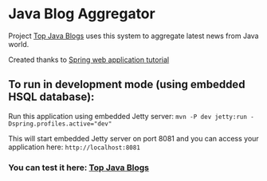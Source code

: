 <h1>Java Blog Aggregator</h1>

<p>Project <a href="https://top-java-blogs.herokuapp.com/" target="_blank" title="Top Java Blogs">Top Java Blogs</a> uses this system to aggregate latest news from Java world.</p>

<p>Created thanks to <a href="https://www.youtube.com/playlist?list=PLmcxdcWPhFqMq2BctGktOcIJKUw23wJeh" target="_blank" title="Spring web application tutorial ">Spring web application tutorial </a> </p>

<h2>To run in development mode (using embedded HSQL database):</h2>

<p>
Run this application using embedded Jetty server: <code>mvn -P dev jetty:run -Dspring.profiles.active="dev"</code>
</p>

<p>This will start embedded Jetty server on port 8081 and you can access your application here: <code>http://localhost:8081</code></p>

<h3>You can test it here: <a href="https://top-java-blogs.herokuapp.com/" target="_blank" title="Top Java Blogs">Top Java Blogs</a><h3>
